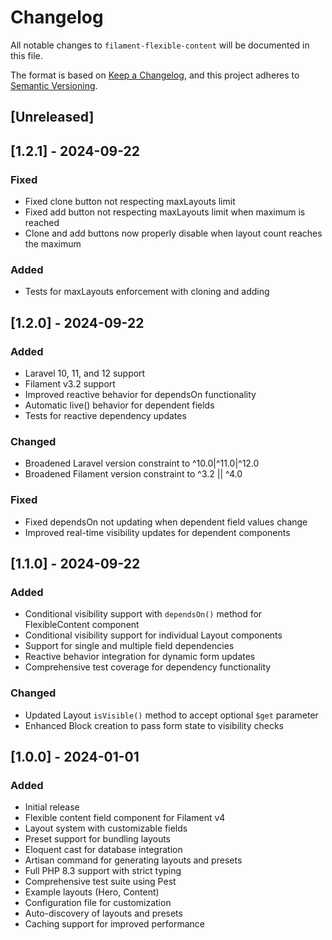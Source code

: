# Changelog

All notable changes to `filament-flexible-content` will be documented in this file.

The format is based on [Keep a Changelog](https://keepachangelog.com/en/1.0.0/),
and this project adheres to [Semantic Versioning](https://semver.org/spec/v2.0.0.html).

## [Unreleased]

## [1.2.1] - 2024-09-22

### Fixed
- Fixed clone button not respecting maxLayouts limit
- Fixed add button not respecting maxLayouts limit when maximum is reached
- Clone and add buttons now properly disable when layout count reaches the maximum

### Added
- Tests for maxLayouts enforcement with cloning and adding

## [1.2.0] - 2024-09-22

### Added
- Laravel 10, 11, and 12 support
- Filament v3.2 support
- Improved reactive behavior for dependsOn functionality
- Automatic live() behavior for dependent fields
- Tests for reactive dependency updates

### Changed
- Broadened Laravel version constraint to ^10.0|^11.0|^12.0
- Broadened Filament version constraint to ^3.2 || ^4.0

### Fixed
- Fixed dependsOn not updating when dependent field values change
- Improved real-time visibility updates for dependent components

## [1.1.0] - 2024-09-22

### Added
- Conditional visibility support with `dependsOn()` method for FlexibleContent component
- Conditional visibility support for individual Layout components
- Support for single and multiple field dependencies
- Reactive behavior integration for dynamic form updates
- Comprehensive test coverage for dependency functionality

### Changed
- Updated Layout `isVisible()` method to accept optional `$get` parameter
- Enhanced Block creation to pass form state to visibility checks

## [1.0.0] - 2024-01-01

### Added
- Initial release
- Flexible content field component for Filament v4
- Layout system with customizable fields
- Preset support for bundling layouts
- Eloquent cast for database integration
- Artisan command for generating layouts and presets
- Full PHP 8.3 support with strict typing
- Comprehensive test suite using Pest
- Example layouts (Hero, Content)
- Configuration file for customization
- Auto-discovery of layouts and presets
- Caching support for improved performance